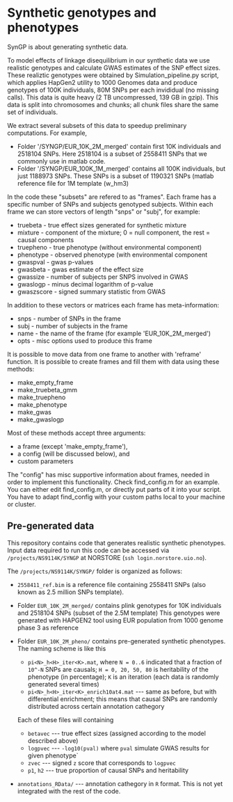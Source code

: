 # Synthetic genotypes and phenotypes

SynGP is about generating synthetic data.

To model  effects of linkage disequilibrium in our synthetic data we use realistic genotypes and calculate GWAS estimates of the SNP effect sizes.
These realiztic genotypes were obtained by Simulation_pipeline.py script,
which applies HapGen2 utility to 1000 Genomes data and produce genotypes of 100K individuals, 80M SNPs per each invididual (no missing calls).
This data is quite heavy (2 TB uncompressed, 139 GB in gzip).
This data is split into chromosomes and chunks; all chunk files share the same set of individuals.

We extract several subsets of this data to speedup preliminary computations. For example,

- Folder '<NORSTORE>/SYNGP/EUR_10K_2M_merged' contain first 10K individuals and 2518104 SNPs.
  Here 2518104 is a subset of 2558411 SNPs that we commonly use in matlab code.
- Folder '<NORSTORE>/SYNGP/EUR_100K_1M_merged' contains all 100K individuals, but just 1188973 SNPs.
  These SNPs is a subset of 1190321 SNPs (matlab reference file for 1M template (w_hm3)

In the code these "subsets" are refered to as "frames".
Each frame has a specific number of SNPs and subjects genotyped subjects.
Within each frame we can store vectors of length "snps" or "subj", for example:

* truebeta - true effect sizes generated for synthetic mixture
* mixture  - component of the mixture; 0 = null component, the rest = causal components
* truepheno - true phenotype (without environmental component)
* phenotype - observed phenotype (with environmental component
* gwaspval  - gwas p-values
* gwasbeta  - gwas estimate of the effect size
* gwassize  - number of subjects per SNPS involved in GWAS
* gwaslogp   - minus decimal logarithm of p-value
* gwaszscore - signed summary statistic from GWAS

In addition to these vectors or matrices each frame has meta-information:
* snps - number of SNPs in the frame
* subj - number of subjects in the frame
* name - the name of the frame (for example 'EUR_10K_2M_merged')
* opts - misc options used to produce this frame

It is possible to move data from one frame to another with 'reframe' function.
It is possible to create frames and fill them with data using these methods:

- make_empty_frame
- make_truebeta_gmm
- make_truepheno
- make_phenotype
- make_gwas
- make_gwaslogp

Most of these methods accept three arguments:
- a frame (except 'make_empty_frame'),
- a config (will be discussed below), and
- custom parameters

The "config" has misc supportive information about frames, needed in order to implement this functionality.
Check find_config.m for an example. You can either edit find_config.m, or directly put parts of it into your script.
You have to adapt find_config with your custom paths local to your machine or cluster.


Pre-generated data
------------------

This repository contains code that generates realistic synthetic phenotypes.
Input data required to run this code can be accessed via `/projects/NS9114K/SYNGP` at NORSTORE (`ssh login.norstore.uio.no`).

The `/projects/NS9114K/SYNGP/` folder is organized as follows:

* `2558411_ref.bim` is a reference file containing 2558411 SNPs (also known as 2.5 million SNPs template).
* Folder `EUR_10K_2M_merged/` contains plink genotypes for 10K individuals and 2518104 SNPs (subset of the 2.5M template)
  This genotypes were generated with HAPGEN2 tool using EUR population from 1000 genome phase 3 as reference
* Folder `EUR_10K_2M_pheno/` contains pre-generated synthetic phenotypes. The naming scheme is like this

   * `pi<N>_h<H>_iter<K>.mat`, where `N = 0..6` indicated that a fraction of `10^-N` SNPs are causals; `H = 0, 20, 50, 80` is heritability of the phenotype (in percentage); `K` is an iteration (each data is randomly generated several times)
   * `pi<N>_h<H>_iter<K>_enrich10at4.mat` --- same as before, but with differential enrichment; this means that causal SNPs are randomly distributed across certain annotation cathegory

  Each of these files will containing
    * `betavec` --- true effect sizes (assigned according to the model described above)
    * `logpvec` --- `-log10(pval)` where `pval` simulate GWAS results for given phenotype`
    * `zvec` --- signed `z` score that corresponds to `logpvec`
    * `p1`, `h2` --- true  proportion of causal SNPs and heritability

* `annotations_RData/` --- annotation cathegory in `R` format. This is not yet integrated with the rest of the code.
